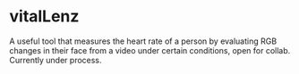 # vitalLenz
A useful tool that measures the heart rate of a person by evaluating RGB changes in their face from a video under certain conditions, open for collab. Currently under process.
